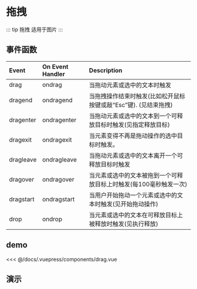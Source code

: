 # 拖拽

::: tip 拖拽
 适用于图片 
:::

## 事件函数 

| Event     | On Event Handler | Description                           |
|:----------|:-----------------|:--------------------------------------|
| drag      | ondrag           | 当拖动元素或选中的文本时触发                        |
| dragend   | ondragend        | 当拖拽操作结束时触发(比如松开鼠标按键或敲“Esc”键). (见结束拖拽) |
| dragenter | ondragenter      | 当拖动元素或选中的文本到一个可释放目标时触发(见指定释放目标)       |
| dragexit  | ondragexit       | 当元素变得不再是拖动操作的选中目标时触发。                 |
| dragleave | ondragleave      | 当拖动元素或选中的文本离开一个可释放目标时触发               |
| dragover  | ondragover       | 当元素或选中的文本被拖到一个可释放目标上时触发(每100毫秒触发一次)   |
| dragstart | ondragstart      | 当用户开始拖动一个元素或选中的文本时触发(见开始拖动操作)         |
| drop      | ondrop           | 当元素或选中的文本在可释放目标上被释放时触发(见执行释放)         |

## demo

<<< @/docs/.vuepress/components/drag.vue


## 演示
 
<drag></drag>
